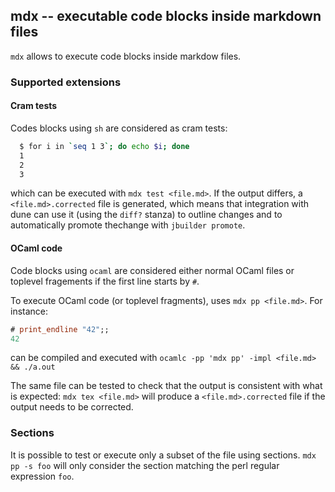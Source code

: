 ## mdx -- executable code blocks inside markdown files

`mdx` allows to execute code blocks inside markdow files.

### Supported extensions

#### Cram tests

Codes blocks using `sh` are considered as cram tests:

```sh
  $ for i in `seq 1 3`; do echo $i; done
  1
  2
  3
```

which can be executed with `mdx test <file.md>`. If the output
differs, a `<file.md>.corrected` file is generated, which means
that integration with dune can use it (using the `diff?` stanza)
to outline changes and to automatically promote thechange with
`jbuilder promote`.

#### OCaml code

Code blocks using `ocaml` are considered either normal OCaml files
or toplevel fragements if the first line starts by `#`.

To execute OCaml code (or toplevel fragments), uses `mdx pp <file.md>`.
For instance:

```ocaml
# print_endline "42";;
42
```

can be compiled and executed with
`ocamlc -pp 'mdx pp' -impl <file.md> && ./a.out`

The same file can be tested to check that the output is consistent with
what is expected: `mdx tex <file.md>` will produce a `<file.md>.corrected`
file if the output needs to be corrected.


### Sections

It is possible to test or execute only a subset of the file using sections.
`mdx pp -s foo` will only consider the section matching the perl regular
expression `foo`.

